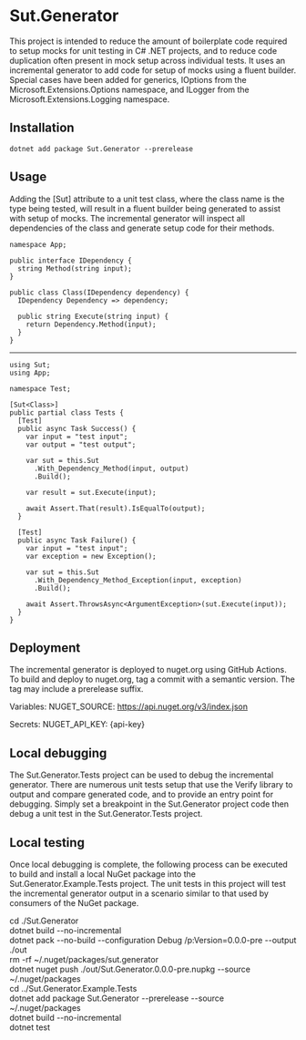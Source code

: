 # Sut.Generator

This project is intended to reduce the amount of boilerplate code required to setup mocks for unit testing in C# .NET projects, and to reduce code duplication often present in mock setup across individual tests. It uses an incremental generator to add code for setup of mocks using a fluent builder. Special cases have been added for generics, IOptions from the Microsoft.Extensions.Options namespace, and ILogger from the Microsoft.Extensions.Logging namespace.

## Installation

    dotnet add package Sut.Generator --prerelease

## Usage
Adding the [Sut<Class>] attribute to a unit test class, where the class name is the type being tested, will result in a fluent builder being generated to assist with setup of mocks. The incremental generator will inspect all dependencies of the class and generate setup code for their methods.

    namespace App;

    public interface IDependency {
      string Method(string input);
    }

    public class Class(IDependency dependency) {
      IDependency Dependency => dependency;

      public string Execute(string input) {
        return Dependency.Method(input);
      }
    }

---

    using Sut;
    using App;

    namespace Test;

    [Sut<Class>]
    public partial class Tests {
      [Test]
      public async Task Success() {
        var input = "test input";
        var output = "test output";

        var sut = this.Sut
          .With_Dependency_Method(input, output)
          .Build();

        var result = sut.Execute(input);

        await Assert.That(result).IsEqualTo(output);
      }

      [Test]
      public async Task Failure() {
        var input = "test input";
        var exception = new Exception();

        var sut = this.Sut
          .With_Dependency_Method_Exception(input, exception)
          .Build();

        await Assert.ThrowsAsync<ArgumentException>(sut.Execute(input));
      }
    }

## Deployment

The incremental generator is deployed to nuget.org using GitHub Actions. To build and deploy to nuget.org, tag a commit with a semantic version. The tag may include a prerelease suffix.

Variables:
NUGET_SOURCE: https://api.nuget.org/v3/index.json

Secrets:
NUGET_API_KEY: {api-key}

## Local debugging

The Sut.Generator.Tests project can be used to debug the incremental generator. There are numerous unit tests setup that use the Verify library to output and compare generated code, and to provide an entry point for debugging. Simply set a breakpoint in the Sut.Generator project code then debug a unit test in the Sut.Generator.Tests project.

## Local testing

Once local debugging is complete, the following process can be executed to build and install a local NuGet package into the Sut.Generator.Example.Tests project. The unit tests in this project will test the incremental generator output in a scenario similar to that used by consumers of the NuGet package.

cd ./Sut.Generator<br/>
dotnet build --no-incremental<br/>
dotnet pack --no-build --configuration Debug /p:Version=0.0.0-pre --output ./out<br/>
rm -rf ~/.nuget/packages/sut.generator<br/>
dotnet nuget push ./out/Sut.Generator.0.0.0-pre.nupkg --source ~/.nuget/packages<br/>
cd ../Sut.Generator.Example.Tests<br/>
dotnet add package Sut.Generator --prerelease --source ~/.nuget/packages<br/>
dotnet build --no-incremental<br/>
dotnet test<br/>